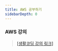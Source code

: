 ```yaml
---
title: AWS 공부하기
sidebarDepth: 0
---
```

###  AWS 강의
> [[생활코딩 강의 링크]](https://opentutorials.org/course/2717)

